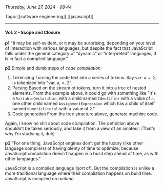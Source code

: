 
*Thursday, June 27, 2024 - 08:44*

Tags: [[software engineering]] [[javascript]]

---

#### Vol. 2 - Scope and Closure

**p1**
"It may be self-evident, or it may be surprising, depending on your level of interaction with various languages, but despite the fact that JavaScript falls under the general category of “dynamic” or “interpreted” languages, it is in fact a compiled language."

**p2**
Simple and dumb steps of *code compilation:*
1. Tokenizing
   Turning the code text into a series of tokens. Say `var a = 2;` is tokenized into "var, a, =, 2".
2. Parsing
   Based on the stream of tokens, turn it into a tree of nested elements. From the example above, it could go with something like "It's a `VariableDeclaration` with a child named `Identifier` with a value of `a`, one other child named `AssignmentExpression` which has a child of itself named `Numericliteral` with a value of `2`."
3. Code generation
   From the tree structure above, generate machine code.
   
Again, I know no shit about code compilation. The definition above shouldn't be taken seriously, and take it from a view of an amateur. (That's why I'm studying it, duh)

**p3**
"For one thing, JavaScript engines don’t get the luxury (like other language compilers) of having plenty of time to optimize, because JavaScript compilation doesn’t happen in a build step ahead of time, as with other languages."

JavaScript is a compiled language (sort of). But the compilation is unlike a more traditional language where their compilation happens on build time. JavaScript is compiled on *runtime.*


